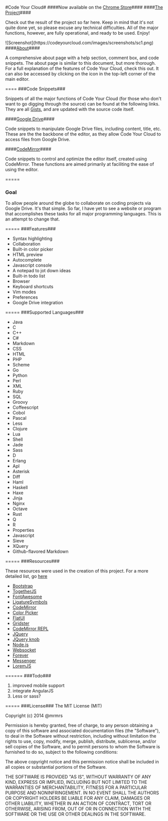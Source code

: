 #Code Your Cloud#
####Now available on the <a href="https://chrome.google.com/webstore/detail/code-your-cloud/minllhicnmfckcofjencopnknkekjail">Chrome Store</a>####
####<a href="https://codeyourcloud.com">The Project</a>####
<p>Check out the result of the project so far here. Keep in mind that it's not quite done yet, so please excuse any technical difficulties. All of the major functions, however, are fully operational, and ready to be used. Enjoy!</p>
![Screenshot](https://codeyourcloud.com/images/screenshots/sc1.png)
####<a href="https://codeyourcloud.com/about">About</a>####
<p>A comprehensive about page with a help section, comment box, and code snippets. The about page is similar to this document, but more thorough. For a full explanation of the features of Code Your Cloud, check this out. It can also be accessed by clicking on the icon in the top-left corner of the main editor.</p>
====
###Code Snippets###
<p>Snippets of all the major functions of Code Your Cloud (for those who don't want to go digging through the source) can be found at the following links. They are all <a href="https://gist.github.com/">Gists</a>, and are updated with the source code itself.</p>
####<a href="https://gist.github.com/mkaminsky11/8624455">Google Drive</a>####
<p>Code snippets to manipulate Google Drive files, including content, title, etc. These are the the backbone of the editor, as they allow Code Your Cloud to access files from Google Drive.</p>
####<a href="https://gist.github.com/mkaminsky11/8624150">CodeMirror</a>####
<p>Code snippets to control and optimize the editor itself, created using CodeMirror. These functions are aimed primarily at faciliting the ease of using the editor.</p>
=====
<h3>Goal</h3>
<p>To allow people around the globe to collaborate on coding projects via Google Drive. It's that simple. So far, I have yet to see a website or program that accomplishes these tasks for all major programming languages. This is an attempt to change that.</p>
=====
###Features###
<ul>
  <li>Syntax highlighting</li>
  <li>Collaboration</li>
  <li>Built-in color picker</li>
  <li>HTML preview</li>
  <li>Autocomplete</li>
  <li>Javascript console</li>
  <li>A notepad to jot down ideas</li>
  <li>Built-in todo list</li>
  <li>Browser</li>
  <li>Keyboard shortcuts</li>
  <li>Vim modes</li>
  <li>Preferences</li>
  <li>Google Drive integration</li>
</ul>
=====
###Supported Languages###
<ul>
	<li>Java</li>
	<li>C</li>
	<li>C++</li>
	<li>C#</li>
	<li>Markdown</li>
	<li>CSS</li>
	<li>HTML</li>
	<li>PHP</li>
	<li>Scheme</li>
	<li>Go</li>
	<li>Python</li>
	<li>Perl</li>
	<li>XML</li>
	<li>Ruby</li>
	<li>SQL</li>
	<li>Groovy</li>
	<li>Coffeescript</li>
	<li>Cobol</li>
	<li>Pascal</li>
	<li>Less</li>
	<li>Clojure</li>
	<li>Lua</li>
	<li>Shell</li>
	<li>Jade</li>
	<li>Sass</li>
	<li>D</li>
	<li>Erlang</li>
	<li>Apl</li>
	<li>Asterisk</li>
	<li>Diff</li>
	<li>Haml</li>
	<li>Haskell</li>
	<li>Haxe</li>
	<li>Jinja</li>
	<li>Nginx</li>
	<li>Octave</li>
	<li>Rust</li>
	<li>Q</li>
	<li>R</li>
	<li>Properties</li>
	<li>Javascript</li>
	<li>Sieve</li>
	<li>XQuery</li>
	<li>Github-flavored Markdown</li>
</ul>
=====
###Resources###
<p>These resources were used in the creation of this project. For a more detailed list, go <a href="https://codeyourcloud.com/about#lib">here</a></p>
<ul>
	<li><a href="http://getbootstrap.com/">Bootstrap</a></li>
	<li><a href="https://togetherjs.com/">TogetherJS</a></li>
	<li><a href="http://fortawesome.github.io/Font-Awesome/">FontAwesome</a></li>
	<li><a href="http://kudakurage.com/ligature_symbols/">LigatureSymbols</a></li>
	<li><a href="http://codemirror.net/">CodeMirror</a></li>
	<li><a href="http://www.eyecon.ro/bootstrap-colorpicker/">Color Picker</a></li>
	<li><a href="http://designmodo.github.io/Flat-UI/">FlatUI</a></li>
	<li><a href="http://gridster.net/">Gridster</a></li>
	<li><a href="http://github.com/aaditmshah/codemirror-repl">CodeMirror REPL</a></li>
	<li><a href="https://jquery.com/">JQuery</a></li>
	<li><a href="http://anthonyterrien.com/knob/">JQuery knob</a></li>	
	<li><a href="http://nodejs.org/">Node.js</a></li>	
	<li><a href="http://www.websocket.org/">Websocket</a></li>	
	<li><a href="https://github.com/nodejitsu/forever">Forever</a></li>
	<li><a href="https://github.com/HubSpot/messenger">Messenger</a></li>
	<li><a href="https://github.com/f/loremjs">LoremJS</a></li>
</ul>
======
###Todo###
<ol>
	<li>improved mobile support</li>
	<li>integrate AngularJS</li>
	<li>Less or sass?</li>
</ol>
=====
###License###
The MIT License (MIT)

Copyright (c) 2014 @mrmrs

Permission is hereby granted, free of charge, to any person obtaining a copy of this software and associated documentation files (the "Software"), to deal in the Software without restriction, including without limitation the rights to use, copy, modify, merge, publish, distribute, sublicense, and/or sell copies of the Software, and to permit persons to whom the Software is furnished to do so, subject to the following conditions:

The above copyright notice and this permission notice shall be included in all copies or substantial portions of the Software.

THE SOFTWARE IS PROVIDED "AS IS", WITHOUT WARRANTY OF ANY KIND, EXPRESS OR IMPLIED, INCLUDING BUT NOT LIMITED TO THE WARRANTIES OF MERCHANTABILITY, FITNESS FOR A PARTICULAR PURPOSE AND NONINFRINGEMENT. IN NO EVENT SHALL THE AUTHORS OR COPYRIGHT HOLDERS BE LIABLE FOR ANY CLAIM, DAMAGES OR OTHER LIABILITY, WHETHER IN AN ACTION OF CONTRACT, TORT OR OTHERWISE, ARISING FROM, OUT OF OR IN CONNECTION WITH THE SOFTWARE OR THE USE OR OTHER DEALINGS IN THE SOFTWARE.

